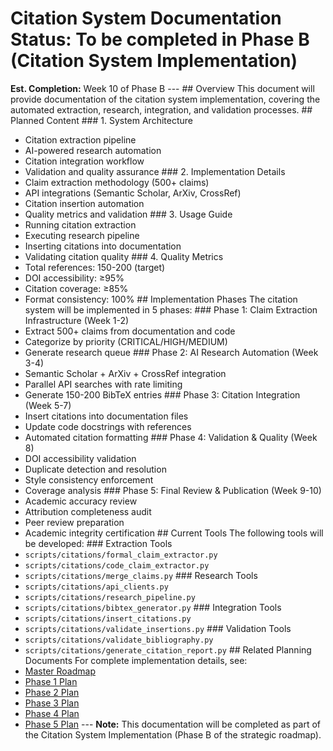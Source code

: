 # Citation System Documentation **Status:** To be completed in Phase B (Citation System Implementation)
**Est. Completion:** Week 10 of Phase B --- ## Overview This document will provide documentation of the citation system implementation, covering the automated extraction, research, integration, and validation processes. ## Planned Content ### 1. System Architecture
- Citation extraction pipeline
- AI-powered research automation
- Citation integration workflow
- Validation and quality assurance ### 2. Implementation Details
- Claim extraction methodology (500+ claims)
- API integrations (Semantic Scholar, ArXiv, CrossRef)
- Citation insertion automation
- Quality metrics and validation ### 3. Usage Guide
- Running citation extraction
- Executing research pipeline
- Inserting citations into documentation
- Validating citation quality ### 4. Quality Metrics
- Total references: 150-200 (target)
- DOI accessibility: ≥95%
- Citation coverage: ≥85%
- Format consistency: 100% ## Implementation Phases The citation system will be implemented in 5 phases: ### Phase 1: Claim Extraction Infrastructure (Week 1-2)
- Extract 500+ claims from documentation and code
- Categorize by priority (CRITICAL/HIGH/MEDIUM)
- Generate research queue ### Phase 2: AI Research Automation (Week 3-4)
- Semantic Scholar + ArXiv + CrossRef integration
- Parallel API searches with rate limiting
- Generate 150-200 BibTeX entries ### Phase 3: Citation Integration (Week 5-7)
- Insert citations into documentation files
- Update code docstrings with references
- Automated citation formatting ### Phase 4: Validation & Quality (Week 8)
- DOI accessibility validation
- Duplicate detection and resolution
- Style consistency enforcement
- Coverage analysis ### Phase 5: Final Review & Publication (Week 9-10)
- Academic accuracy review
- Attribution completeness audit
- Peer review preparation
- Academic integrity certification ## Current Tools The following tools will be developed: ### Extraction Tools
- `scripts/citations/formal_claim_extractor.py`
- `scripts/citations/code_claim_extractor.py`
- `scripts/citations/merge_claims.py` ### Research Tools
- `scripts/citations/api_clients.py`
- `scripts/citations/research_pipeline.py`
- `scripts/citations/bibtex_generator.py` ### Integration Tools
- `scripts/citations/insert_citations.py`
- `scripts/citations/validate_insertions.py` ### Validation Tools
- `scripts/citations/validate_bibliography.py`
- `scripts/citations/generate_citation_report.py` ## Related Planning Documents For complete implementation details, see:
- [Master Roadmap](./plans/citation_system/00_master_roadmap.md)
- [Phase 1 Plan](./plans/citation_system/02_phase1_claim_extraction.md)
- [Phase 2 Plan](./plans/citation_system/03_phase2_ai_research.md)
- [Phase 3 Plan](./plans/citation_system/04_phase3_citation_integration.md)
- [Phase 4 Plan](./plans/citation_system/05_phase4_validation_quality.md)
- [Phase 5 Plan](./plans/citation_system/06_phase5_final_review.md) --- **Note:** This documentation will be completed as part of the Citation System Implementation (Phase B of the strategic roadmap).
